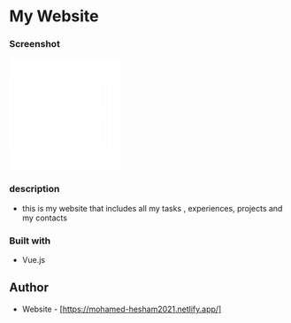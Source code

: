 # My Website
### Screenshot

![](./src/assets/logo.png)

### description
- this is my website that includes all my tasks , experiences, projects and my contacts
### Built with

- Vue.js

## Author

- Website - [https://mohamed-hesham2021.netlify.app/]
